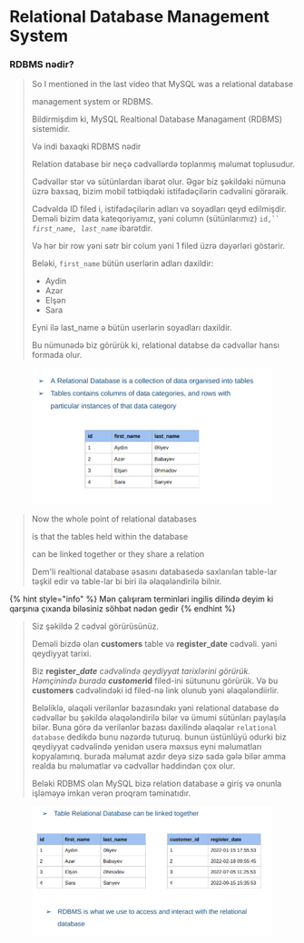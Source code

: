 # Relational Database Management System

### RDBMS nədir?

> So I mentioned in the last video that MySQL was a relational database
>
> management system or RDBMS.
>
> Bildirmişdim ki, MySQL Realtional Database Managament (RDBMS) sistemidir.
>
> Və indi baxaqki RDBMS nədir
>
> Relation database bir neçə cədvəllərdə toplanmış məlumat toplusudur.&#x20;
>
> Cədvəllər stər və sütünlardan ibarət olur. Əgər biz şəkildəki nümunə üzrə baxsaq,  bizim mobil tətbiqdəki istifadəçilərin cədvəlini görərəik.
>
> Cədvəldə ID filed i, istifadəçilərin adları və soyadları qeyd edilmişdir. Deməli bizim data kateqoriyamız, yəni column (sütünlarımız) `id,`` `_`first_name, last_name`_ ibarətdir.
>
> Və hər bir row yəni sətr bir colum yəni 1 filed üzrə dəyərləri göstərir.&#x20;
>
> Beləki, `first_name` bütün userlərin adları daxildir:
>
> * Aydin
> * Azər
> * Elşən
> * Sara
>
> Eyni ilə last\_name ə bütün userlərin soyadları daxildir.&#x20;
>
> Bu nümunədə biz görürük ki, relational databse də cədvəllər hansı formada olur.

<figure><img src=".gitbook/assets/image.png" alt=""><figcaption></figcaption></figure>

> Now the whole point of relational databases
>
> is that the tables held within the database
>
> can be linked together or they share a relation
>
> Dem'li realtional database əsasını databasedə saxlanılan table-lar təşkil edir və table-lar bi biri ilə əlaqələndirilə bilnir.&#x20;

{% hint style="info" %}
Mən çalışıram terminləri ingilis dilində deyim ki qarşınıa çıxanda biləsiniz söhbət nədən gedir
{% endhint %}



> Siz şəkildə 2 cədvəl görürüsünüz.&#x20;
>
> Deməli bizdə olan **customers** table və **register\_date** cədvəli. yəni qeydiyyat tarixi.
>
> Biz **register\_**_**date** cədvəlində qeydiyyat tarixlərini görürük. Həmçinində burada **customer**_**id** filed-ini sütununu görürük. Və bu **customers** cədvəlindəki id filed-nə link olunub yəni əlaqələndiirlir.
>
> Beləliklə, əlaqəli verilənlər bazasındakı yəni relational database də cədvəllər bu şəkildə əlaqələndirilə bilər və ümumi sütünları paylaşıla bilər.  Buna görə də verilənlər bazası daxilində əlaqələr `relational database` dedikdə bunu nəzərdə tuturuq. bunun üstünlüyü odurki biz qeydiyyat cədvəlində yenidən userə məxsus eyni məlumatları kopyalamırıq. burada məlumat azdır deyə sizə sadə gələ bilər amma realda bu məlumatlar və cədvəllər həddindən çox olur.
>
> Beləki RDBMS olan MySQL bizə relation database ə giriş və onunla işləməyə imkan verən proqram təminatıdır.&#x20;

<figure><img src=".gitbook/assets/image (9).png" alt=""><figcaption></figcaption></figure>
